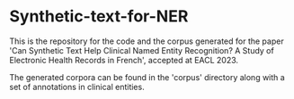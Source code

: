 # Synthetic-text-for-NER

This is the repository for the code and the corpus generated for the paper 'Can Synthetic Text Help Clinical Named Entity Recognition? A Study of Electronic Health Records in French', accepted at EACL 2023.

The generated corpora can be found in the 'corpus' directory along with a set of annotations in clinical entities. 
